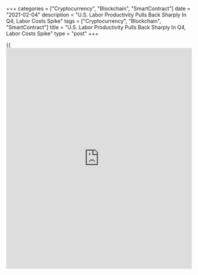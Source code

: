 +++
categories = ["Cryptocurrency", "Blockchain", "SmartContract"]
date = "2021-02-04"
description = "U.S. Labor Productivity Pulls Back Sharply In Q4, Labor Costs Spike"
tags = ["Cryptocurrency", "Blockchain", "SmartContract"]
title = "U.S. Labor Productivity Pulls Back Sharply In Q4, Labor Costs Spike"
type = "post"
+++

{{<iframe id="large-banner" src="https://www.bounty.group/#slide=27.0" width="100%" height="600" scrolling="no" style="border: 0px solid rgb(216, 221, 230); border-radius: 3px;">}}

A report released by the Labor Department on Thursday showed a steep
drop in U.S. labor productivity in the fourth quarter and a sharp
increase in unit labor costs.

The Labor Department said labor productivity plunged by 4.8 percent in
the fourth quarter after spiking by an upwardly revised 5.1 percent in
the third quarter.

Economists had expected productivity to tumble by 2.8 percent compared
to the 4.6 percent jump that had been reported for the previous quarter.

The substantial decrease in productivity, a measure of output per hour,
came as hours worked soared by 10.7 percent compared to a 5.3 percent
surge in output.

"Looking ahead, productivity growth should pick up later this year as
the economic recovery gets a boost from the rollout of vaccines and
sizeable fiscal stimulus," said Lydia Boussour, Lead U.S. Economist at
Oxford Economics.

She added, "However, we expect the gains to gradually revert back to a
more subdued trend in the medium run."

The report also showed unit labor costs skyrocketed by 6.8 percent in
the fourth quarter after plummeting by a revised 7.7 percent in the
third quarter.

Unit labor costs were expected to surge up by 3.9 percent compared to
the 6.6 percent nosedive that had been reported for the previous
quarter.

The spike in labor costs reflected the steep drop in productivity
combined with a 1.7 percent increase in hourly compensation.

For comments and feedback [contact](https://www.playgroundfx.com/contact/): editorial@rtt[news](https://www.letsplayfx.com/blog/forex-news-website/).com

[Economic News][1]

 **What parts of the world are seeing the best (and worst) economic
performances lately? Click[here][2] to check out our [Econ Scorecard][2]
and find out! See up-to-the-moment [ranking](https://www.playgroundfx.com/blog/crypto-exchange-ranking/)s for the best and worst
performers in [GDP][3], [unemployment rate][4], [inflation][5] and much
more.**

   1. www.rtt[news](https://www.letsplayfx.com/blog/forex-news-website/).com/Content/EconomicNews.aspx
   2. www.rtt[news](https://www.letsplayfx.com/blog/forex-news-website/).com/economic-scorecard/world-rank/unemployment-rate/highest-performance.aspx
   3. www.rtt[news](https://www.letsplayfx.com/blog/forex-news-website/).com/economic-scorecard/world-rank/GDP/highest-performance.aspx
   4. www.rtt[news](https://www.letsplayfx.com/blog/forex-news-website/).com/economic-scorecard/world-rank/unemployment-rate/lowest-performance.aspx
   5. www.rtt[news](https://www.letsplayfx.com/blog/forex-news-website/).com/economic-scorecard/world-rank/CPI/highest-performance.aspx